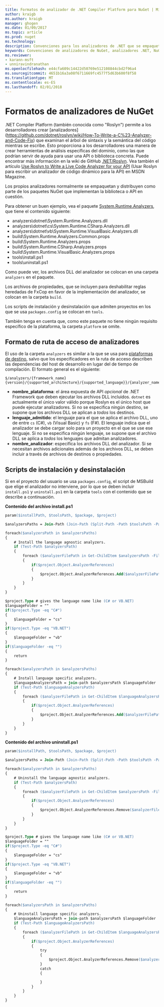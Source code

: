 ```yaml
---
title: Formatos de analizador de .NET Compiler Platform para NuGet | Microsoft Docs
author: kraigb
ms.author: kraigb
manager: ghogen
ms.date: 01/09/2017
ms.topic: article
ms.prod: nuget
ms.technology: 
description: Convenciones para los analizadores de .NET que se empaquetan y distribuyen con paquetes NuGet que implementan una API o biblioteca.
keywords: Convenciones de analizadores de NuGet, analizadores .NET, NuGet y .NET Compiler Platform, NuGet y Roslyn
ms.reviewer:
- karann-msft
- unniravindranathan
ms.openlocfilehash: e44cfa609c14422d50769e512108844cbd2f96a4
ms.sourcegitcommit: 4651b16a3a08f6711669fc4577f5d63b600f8f58
ms.translationtype: MT
ms.contentlocale: es-ES
ms.lasthandoff: 02/01/2018
---
```

# <a name="analyzer-nuget-formats"></a>Formatos de analizadores de NuGet

.NET Compiler Platform (también conocida como "Roslyn") permite a los desarrolladores crear [analizadores] (https://github.com/dotnet/roslyn/wiki/How-To-Write-a-C%23-Analyzer-and-Code-Fix) que examinan el árbol de sintaxis y la semántica del código mientras se escribe. Esto proporciona a los desarrolladores una manera de crear herramientas de análisis específicas del dominio, como las que podrían servir de ayuda para usar una API o biblioteca concreta. Puede encontrar más información en la wiki de GitHub [.NET/Roslyn](https://github.com/dotnet/roslyn/wiki). Vea también el artículo [Use Roslyn to Write a Live Code Analyzer for your API](https://msdn.microsoft.com/magazine/dn879356.aspx) (Usar Roslyn para escribir un analizador de código dinámico para la API) en MSDN Magazine.

Los propios analizadores normalmente se empaquetan y distribuyen como parte de los paquetes NuGet que implementan la biblioteca o API en cuestión.

Para obtener un buen ejemplo, vea el paquete [System.Runtime.Analyzers](https://www.nuget.org/packages/System.Runtime.Analyzers), que tiene el contenido siguiente:

- analyzers\dotnet\System.Runtime.Analyzers.dll
- analyzers\dotnet\cs\System.Runtime.CSharp.Analyzers.dll
- analyzers\dotnet\vb\System.Runtime.VisualBasic.Analyzers.dll
- build\System.Runtime.Analyzers.Common.props
- build\System.Runtime.Analyzers.props
- build\System.Runtime.CSharp.Analyzers.props
- build\System.Runtime.VisualBasic.Analyzers.props
- tools\install.ps1
- tools\uninstall.ps1

Como puede ver, los archivos DLL del analizador se colocan en una carpeta `analyzers` en el paquete.

Los archivos de propiedades, que se incluyen para deshabilitar reglas heredadas de FxCop en favor de la implementación del analizador, se colocan en la carpeta `build`.

Los scripts de instalación y desinstalación que admiten proyectos en los que se usa `packages.config` se colocan en `tools`.

También tenga en cuenta que, como este paquete no tiene ningún requisito específico de la plataforma, la carpeta `platform` se omite.


## <a name="analyzers-path-format"></a>Formato de ruta de acceso de analizadores

El uso de la carpeta `analyzers` es similar a la que se usa para [plataformas de destino](../create-packages/supporting-multiple-target-frameworks.md), salvo que los especificadores en la ruta de acceso describen las dependencias del host de desarrollo en lugar del de tiempo de compilación. El formato general es el siguiente:

    $/analyzers/{framework_name}{version}/{supported_architecture}/{supported_language}}/{analyzer_name}.dll

- **nombre_plataforma**: el área expuesta de API *opcional* de .NET Framework que deben ejecutar los archivos DLL incluidos. `dotnet` es actualmente el único valor válido porque Roslyn es el único host que puede ejecutar analizadores. Si no se especifica ningún destino, se supone que los archivos DLL se aplican a *todos* los destinos.
- **lenguaje_admitido**: el lenguaje para el que se aplica el archivo DLL, uno de entre `cs` (C#), `vb` (Visual Basic) y `fs` (F#). El lenguaje indica que el analizador se debe cargar solo para un proyecto en el que se use ese lenguaje. Si no se especifica ningún lenguaje, se supone que el archivo DLL se aplica a *todos* los lenguajes que admitan analizadores.
- **nombre_analizador**: especifica los archivos DLL del analizador. Si se necesitan archivos adicionales además de los archivos DLL, se deben incluir a través de archivos de destinos o propiedades.


## <a name="install-and-uninstall-scripts"></a>Scripts de instalación y desinstalación

Si en el proyecto del usuario se usa `packages.config`, el script de MSBuild que elige el analizador no interviene, por lo que se deben incluir `install.ps1` y `uninstall.ps1` en la carpeta `tools` con el contenido que se describe a continuación.

**Contenido del archivo install.ps1**

```ps
param($installPath, $toolsPath, $package, $project)

$analyzersPaths = Join-Path (Join-Path (Split-Path -Path $toolsPath -Parent) "analyzers" ) * -Resolve

foreach($analyzersPath in $analyzersPaths)
{
    # Install the language agnostic analyzers.
    if (Test-Path $analyzersPath)
    {
        foreach ($analyzerFilePath in Get-ChildItem $analyzersPath -Filter *.dll)
        {
            if($project.Object.AnalyzerReferences)
            {
                $project.Object.AnalyzerReferences.Add($analyzerFilePath.FullName)
            }
        }
    }
}

$project.Type # gives the language name like (C# or VB.NET)
$languageFolder = ""
if($project.Type -eq "C#")
{
    $languageFolder = "cs"
}
if($project.Type -eq "VB.NET")
{
    $languageFolder = "vb"
}
if($languageFolder -eq "")
{
    return
}

foreach($analyzersPath in $analyzersPaths)
{
    # Install language specific analyzers.
    $languageAnalyzersPath = join-path $analyzersPath $languageFolder
    if (Test-Path $languageAnalyzersPath)
    {
        foreach ($analyzerFilePath in Get-ChildItem $languageAnalyzersPath -Filter *.dll)
        {
            if($project.Object.AnalyzerReferences)
            {
                $project.Object.AnalyzerReferences.Add($analyzerFilePath.FullName)
            }
        }
    }
}
```


**Contenido del archivo uninstall.ps1**

```ps
param($installPath, $toolsPath, $package, $project)

$analyzersPaths = Join-Path (Join-Path (Split-Path -Path $toolsPath -Parent) "analyzers" ) * -Resolve

foreach($analyzersPath in $analyzersPaths)
{
    # Uninstall the language agnostic analyzers.
    if (Test-Path $analyzersPath)
    {
        foreach ($analyzerFilePath in Get-ChildItem $analyzersPath -Filter *.dll)
        {
            if($project.Object.AnalyzerReferences)
            {
                $project.Object.AnalyzerReferences.Remove($analyzerFilePath.FullName)
            }
        }
    }
}

$project.Type # gives the language name like (C# or VB.NET)
$languageFolder = ""
if($project.Type -eq "C#")
{
    $languageFolder = "cs"
}
if($project.Type -eq "VB.NET")
{
    $languageFolder = "vb"
}
if($languageFolder -eq "")
{
    return
}

foreach($analyzersPath in $analyzersPaths)
{
    # Uninstall language specific analyzers.
    $languageAnalyzersPath = join-path $analyzersPath $languageFolder
    if (Test-Path $languageAnalyzersPath)
    {
        foreach ($analyzerFilePath in Get-ChildItem $languageAnalyzersPath -Filter *.dll)
        {
            if($project.Object.AnalyzerReferences)
            {
                try
                {
                    $project.Object.AnalyzerReferences.Remove($analyzerFilePath.FullName)
                }
                catch
                {

                }
            }
        }
    }
}
```
